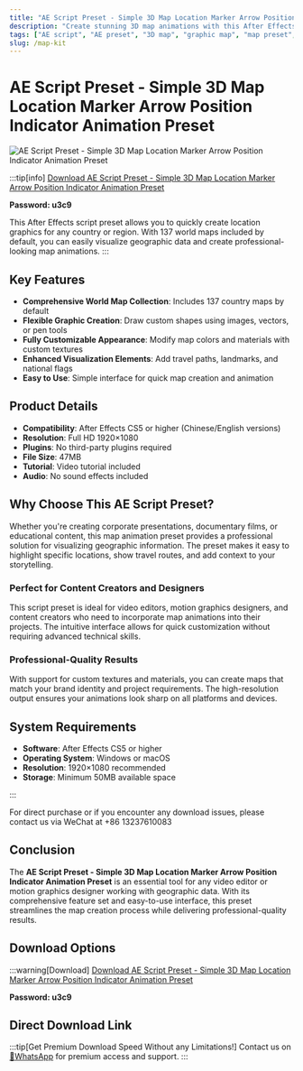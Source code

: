 ```yaml
---
title: "AE Script Preset - Simple 3D Map Location Marker Arrow Position Indicator Animation Preset"
description: "Create stunning 3D map animations with this After Effects script preset. Quickly generate location graphics for any country with 137 world maps included by default. Customize colors, materials, and add path routes, landmarks, and flags."
tags: ["AE script", "AE preset", "3D map", "graphic map", "map preset", "location marker", "After Effects", "animation", "motion graphics", "video editing"]
slug: /map-kit
---
```

<!--Above is frontmatter Part-generate depend on content meet Google Seo, you need to balance automation efficiency with Google’s core ranking factors—especially E-E-A-T (Experience, Expertise, Authoritativeness, Trustworthiness), -->

<!--First Part-This is Title -->
# AE Script Preset - Simple 3D Map Location Marker Arrow Position Indicator Animation Preset

<!--Second Part-This is First Banner -->
![AE Script Preset - Simple 3D Map Location Marker Arrow Position Indicator Animation Preset](https://www.gfxcamp.com/wp-content/uploads/2016/06/map-kit.jpg)

:::tip[info]
[Download AE Script Preset - Simple 3D Map Location Marker Arrow Position Indicator Animation Preset](http://pan.baidu.com/s/1pLhC1WR)

**Password: u3c9**

This After Effects script preset allows you to quickly create location graphics for any country or region. With 137 world maps included by default, you can easily visualize geographic data and create professional-looking map animations.
:::

## Key Features

- **Comprehensive World Map Collection**: Includes 137 country maps by default
- **Flexible Graphic Creation**: Draw custom shapes using images, vectors, or pen tools
- **Fully Customizable Appearance**: Modify map colors and materials with custom textures
- **Enhanced Visualization Elements**: Add travel paths, landmarks, and national flags
- **Easy to Use**: Simple interface for quick map creation and animation

## Product Details

- **Compatibility**: After Effects CS5 or higher (Chinese/English versions)
- **Resolution**: Full HD 1920×1080
- **Plugins**: No third-party plugins required
- **File Size**: 47MB
- **Tutorial**: Video tutorial included
- **Audio**: No sound effects included

## Why Choose This AE Script Preset?

Whether you're creating corporate presentations, documentary films, or educational content, this map animation preset provides a professional solution for visualizing geographic information. The preset makes it easy to highlight specific locations, show travel routes, and add context to your storytelling.

### Perfect for Content Creators and Designers

This script preset is ideal for video editors, motion graphics designers, and content creators who need to incorporate map animations into their projects. The intuitive interface allows for quick customization without requiring advanced technical skills.

### Professional-Quality Results

With support for custom textures and materials, you can create maps that match your brand identity and project requirements. The high-resolution output ensures your animations look sharp on all platforms and devices.

## System Requirements

- **Software**: After Effects CS5 or higher
- **Operating System**: Windows or macOS
- **Resolution**: 1920×1080 recommended
- **Storage**: Minimum 50MB available space


:::

For direct purchase or if you encounter any download issues, please contact us via WeChat at +86 13237610083

## Conclusion

The **AE Script Preset - Simple 3D Map Location Marker Arrow Position Indicator Animation Preset** is an essential tool for any video editor or motion graphics designer working with geographic data. With its comprehensive feature set and easy-to-use interface, this preset streamlines the map creation process while delivering professional-quality results.

## Download Options

:::warning[Download]
[Download AE Script Preset - Simple 3D Map Location Marker Arrow Position Indicator Animation Preset](http://pan.baidu.com/s/1pLhC1WR)

**Password: u3c9**

## Direct Download Link
:::tip[Get Premium Download Speed Without any Limitations!]
Contact us on [💬WhatsApp](https://wa.me/+8613237610083) for premium  access and support.
:::